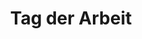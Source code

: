 ---
title: Tag der Arbeit
filter:
    kind: holiday
dates:
    start: 2024-05-01
    end: 2024-05-01
_build:
  render: false # no permalink/single-page, we WANT THIS
  list: true # but render on the list pages
---